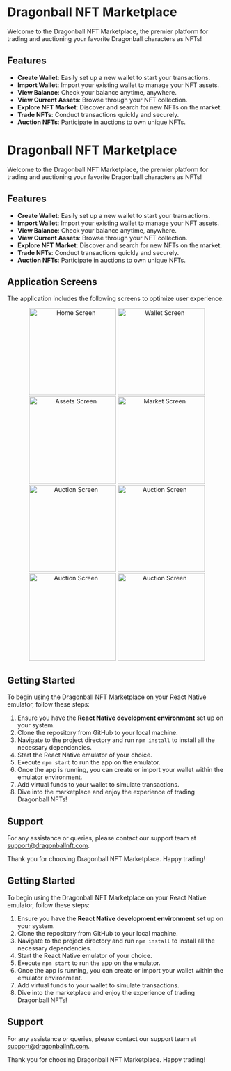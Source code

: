 # Dragonball NFT Marketplace

Welcome to the Dragonball NFT Marketplace, the premier platform for trading and auctioning your favorite Dragonball characters as NFTs!

## Features

- **Create Wallet**: Easily set up a new wallet to start your transactions.
- **Import Wallet**: Import your existing wallet to manage your NFT assets.
- **View Balance**: Check your balance anytime, anywhere.
- **View Current Assets**: Browse through your NFT collection.
- **Explore NFT Market**: Discover and search for new NFTs on the market.
- **Trade NFTs**: Conduct transactions quickly and securely.
- **Auction NFTs**: Participate in auctions to own unique NFTs.

# Dragonball NFT Marketplace

Welcome to the Dragonball NFT Marketplace, the premier platform for trading and auctioning your favorite Dragonball characters as NFTs!

## Features

- **Create Wallet**: Easily set up a new wallet to start your transactions.
- **Import Wallet**: Import your existing wallet to manage your NFT assets.
- **View Balance**: Check your balance anytime, anywhere.
- **View Current Assets**: Browse through your NFT collection.
- **Explore NFT Market**: Discover and search for new NFTs on the market.
- **Trade NFTs**: Conduct transactions quickly and securely.
- **Auction NFTs**: Participate in auctions to own unique NFTs.

## Application Screens

The application includes the following screens to optimize user experience:

<p align="center">
  <img src="https://github.com/thtuanlegithub/dragon-ball-nft-marketplace-front-end/assets/113840691/fd69d608-dd5e-45e6-9658-da6a00b3a5e6" alt="Home Screen" width="200"/>
  <img src="https://github.com/thtuanlegithub/dragon-ball-nft-marketplace-front-end/assets/113840691/39b087f7-3fa4-44f1-b769-1ec837bf064b" alt="Wallet Screen" width="200"/>
  <img src="https://github.com/thtuanlegithub/dragon-ball-nft-marketplace-front-end/assets/113840691/7433ad17-039c-40a0-8b48-46d220f924d4" alt="Assets Screen" width="200"/>
  <img src="https://github.com/thtuanlegithub/dragon-ball-nft-marketplace-front-end/assets/113840691/f11d1677-56eb-4bfa-8194-1976244ef6b7" alt="Market Screen" width="200"/>
  <img src="https://github.com/thtuanlegithub/dragon-ball-nft-marketplace-front-end/assets/113840691/63682c49-f527-4236-83bc-83ce0816706c" alt="Auction Screen" width="200"/>
  <img src="https://github.com/thtuanlegithub/dragon-ball-nft-marketplace-front-end/assets/113840691/4ab07068-9514-4ae3-8430-f6d9821111f3" alt="Auction Screen" width="200"/>
  <img src="https://github.com/thtuanlegithub/dragon-ball-nft-marketplace-front-end/assets/113840691/fa7fdfbe-5246-4a0a-8d1a-6276d43a18fb" alt="Auction Screen" width="200"/>
  <img src="https://github.com/thtuanlegithub/dragon-ball-nft-marketplace-front-end/assets/113840691/80292f27-ac3d-4df3-9ad4-370544f34d21" alt="Auction Screen" width="200"/>

</p>


## Getting Started

To begin using the Dragonball NFT Marketplace on your React Native emulator, follow these steps:

1. Ensure you have the **React Native development environment** set up on your system.
2. Clone the repository from GitHub to your local machine.
3. Navigate to the project directory and run `npm install` to install all the necessary dependencies.
4. Start the React Native emulator of your choice.
5. Execute `npm start` to run the app on the emulator.
6. Once the app is running, you can create or import your wallet within the emulator environment.
7. Add virtual funds to your wallet to simulate transactions.
8. Dive into the marketplace and enjoy the experience of trading Dragonball NFTs!

## Support

For any assistance or queries, please contact our support team at support@dragonballnft.com.

Thank you for choosing Dragonball NFT Marketplace. Happy trading!



## Getting Started

To begin using the Dragonball NFT Marketplace on your React Native emulator, follow these steps:

1. Ensure you have the **React Native development environment** set up on your system.
2. Clone the repository from GitHub to your local machine.
3. Navigate to the project directory and run `npm install` to install all the necessary dependencies.
4. Start the React Native emulator of your choice.
5. Execute `npm start` to run the app on the emulator.
6. Once the app is running, you can create or import your wallet within the emulator environment.
7. Add virtual funds to your wallet to simulate transactions.
8. Dive into the marketplace and enjoy the experience of trading Dragonball NFTs!

## Support

For any assistance or queries, please contact our support team at support@dragonballnft.com.

Thank you for choosing Dragonball NFT Marketplace. Happy trading!

